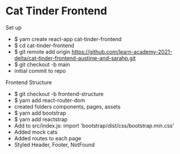 # Cat Tinder Frontend

Set up
- $ yarn create react-app cat-tinder-frontend
- $ cd cat-tinder-frontend
- $ git remote add origin https://github.com/learn-academy-2021-delta/cat-tinder-frontend-austinw-and-sarahp.git
- $ git checkout -b main
- initial commit to repo

Frontend Structure
- $ git checkout -b frontend-structure
- $ yarn add react-router-dom
- created folders components, pages, assets
- $ yarn add bootstrap
- $ yarn add reactstrap
- Add to src/index.js: import 'bootstrap/dist/css/bootstrap.min.css'
- Added mock cats
- Added routes to each page
- Styled Header, Footer, NotFound
